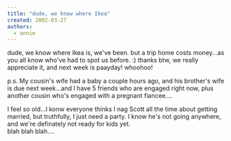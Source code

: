 ```yaml
---
title: "dude, we know where Ikea"
created: 2002-03-27
authors: 
  - annie
---
```


dude, we know where Ikea is, we've been. but a trip home costs money...as you all know who've had to spot us before. :) thanks btw, we really appreciate it, and next week is paayday! whoohoo!  
  
p.s. My cousin's wife had a baby a couple hours ago, and his brother's wife is due next week...and I have 5 friends who are engaged right now, plus another cousin who's engaged with a pregnant fiancee....  
  
I feel so old...I konw everyone thinks I nag Scott all the time about getting married, but truthfully, I just need a party. I know he's not going anywhere, and we're definately not ready for kids yet.  
blah blah blah....
